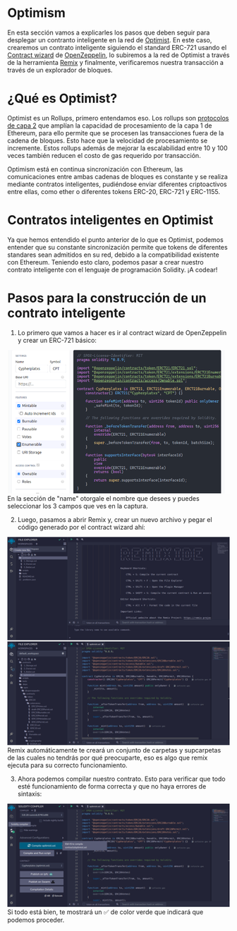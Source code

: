 # Optimism

En esta sección vamos a explicarles los pasos que deben seguir para desplegar un contranto inteligente en la red de <a href="https://www.optimism.io/">Optimist</a>. En este caso, crearemos un contrato inteligente siguiendo el standard ERC-721 usando el <a href="https://docs.openzeppelin.com/contracts/4.x/wizard">Contract wizard</a> de <a href="https://www.openzeppelin.com/">OpenZeppelin</a>, lo subiremos a la red de Optimist a través de la herramienta <a href="https://remix.ethereum.org/">Remix</a> y finalmente, verificaremos nuestra transacción a través de un explorador de bloques.

# ¿Qué es Optimist?

Optimist es un Rollups, primero entendamos eso. Los rollups son <a href="https://www.juniper.net/documentation/mx/es/software/junos/multicast-l2/topics/topic-map/layer-2-understanding.html#:~:text=La%20capa%202%20es%20la,misma%20red%20de%20%C3%A1rea%20local.">protocolos de capa 2</a> que amplían la capacidad de procesamiento de la capa 1 de Ethereum, para ello permite que se procesen las transacciones fuera de la cadena de bloques. Esto hace que la velocidad de procesamiento se incremente. Estos rollups además de mejorar la escalabilidad entre 10 y 100 veces también reducen el costo de gas requerido por transacción.

Optimism está en continua sincronización con Ethereum, las comunicaciones entre ambas cadenas de bloques es constante y se realiza mediante contratos inteligentes,  pudiéndose enviar diferentes criptoactivos entre ellas, como ether o diferentes tokens ERC-20, ERC-721 y ERC-1155.

# Contratos inteligentes en Optimist

Ya que hemos entendido el punto anterior de lo que es Optimist, podemos entender que su constante sincronización permite que tokens de diferentes standares sean admitidos en su red, debido a la compatibilidad existente con Ethereum. Teniendo esto claro, podemos pasar a crear nuestro contrato inteligente con el lenguaje de programación Solidity. ¡A codear!

# Pasos para la construcción de un contrato inteligente

1. Lo primero que vamos a hacer es ir al contract wizard de OpenZeppelin y crear un ERC-721 básico: 

![image](https://github.com/Juminstock/BAM/blob/main/.gitbook/assets/Screenshot%20from%202023-05-30%2014-19-04.png?raw=true)
En la sección de "name" otorgale el nombre que desees y puedes seleccionar los 3 campos que ves en la captura.

2. Luego, pasamos a abrir Remix y, crear un nuevo archivo y pegar el código generado por el contract wizard ahí:

![image](https://github.com/Juminstock/BAM/blob/main/.gitbook/assets/remix_newFile.png?raw=true)
![image](https://github.com/Juminstock/BAM/blob/main/.gitbook/assets/remix_codePasted.png?raw=true)
Remix automáticamente te creará un conjunto de carpetas y supcarpetas de las cuales no tendrás por qué preocuparte, eso es algo que remix ejecuta para su correcto funcionamiento.

3. Ahora podemos compilar nuestro contrato. Esto para verificar que todo esté funcionamiento de forma correcta y que no haya errores de sintaxis:

![image](https://github.com/Juminstock/BAM/blob/main/.gitbook/assets/remix_compiled.png?raw=true)
Si todo está bien, te mostrará un ✅ de color verde que indicará que podemos proceder.
